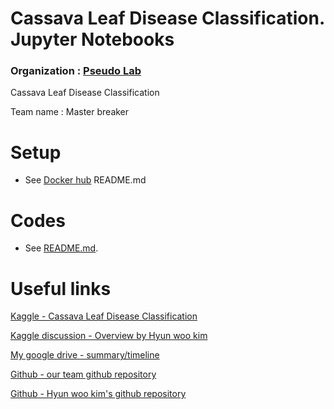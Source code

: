 # Cassava Leaf Disease Classification. Jupyter Notebooks

### Organization : [Pseudo Lab](https://pseudo-lab.com/c42db6652c1b45c3ba4bfe157c70cf09)

Cassava Leaf Disease Classification

Team name : Master breaker

# Setup

* See [Docker hub](https://hub.docker.com/repository/docker/hihunjin/cassava-leaf-disease-classification-master-breaker) README.md

# Codes

* See [README.md](https://github.com/hihunjin/Cassava_Leaf_Disease_Classification_Pseudo_Lab/tree/main/code/avengers).

# Useful links

[Kaggle - Cassava Leaf Disease Classification](https://www.kaggle.com/c/cassava-leaf-disease-classification/)

[Kaggle discussion - Overview by Hyun woo kim](https://www.kaggle.com/c/cassava-leaf-disease-classification/discussion/220593)

[My google drive - summary/timeline](https://docs.google.com/presentation/d/1_pHpDq00IacQTbS7bCb_r3fkKbPBoJ2eWsR9uw23s-I/edit?usp=sharing)

[Github - our team github repository](https://github.com/PesudoLab-AI-Competition-2nd/Cassava_Leaf_Disease_Classification)

[Github - Hyun woo kim's github repository](https://github.com/choco9966/Cassava-Leaf-Disease-Classification)
